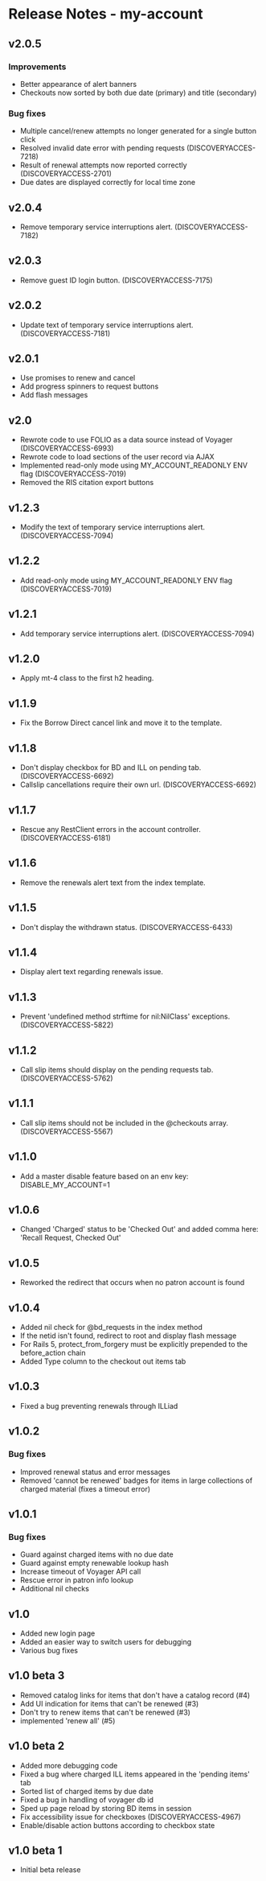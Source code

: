 # Release Notes - my-account

## v2.0.5

### Improvements
- Better appearance of alert banners
- Checkouts now sorted by both due date (primary) and title (secondary)

### Bug fixes
- Multiple cancel/renew attempts no longer generated for a single button click
- Resolved invalid date error with pending requests (DISCOVERYACCES-7218)
- Result of renewal attempts now reported correctly (DISCOVERYACCESS-2701)
- Due dates are displayed correctly for local time zone

## v2.0.4
- Remove temporary service interruptions alert. (DISCOVERYACCESS-7182)

## v2.0.3
- Remove guest ID login button. (DISCOVERYACCESS-7175)

## v2.0.2
- Update text of temporary service interruptions alert. (DISCOVERYACCESS-7181)

## v2.0.1
- Use promises to renew and cancel
- Add progress spinners to request buttons
- Add flash messages

## v2.0
- Rewrote code to use FOLIO as a data source instead of Voyager (DISCOVERYACCESS-6993)
- Rewrote code to load sections of the user record via AJAX
- Implemented read-only mode using MY_ACCOUNT_READONLY ENV flag (DISCOVERYACCESS-7019)
- Removed the RIS citation export buttons

## v1.2.3
- Modify the text of temporary service interruptions alert. (DISCOVERYACCESS-7094)

## v1.2.2
- Add read-only mode using MY_ACCOUNT_READONLY ENV flag (DISCOVERYACCESS-7019)

## v1.2.1
- Add temporary service interruptions alert. (DISCOVERYACCESS-7094)

## v1.2.0
- Apply mt-4 class to the first h2 heading.

## v1.1.9
- Fix the Borrow Direct cancel link and move it to the template.

## v1.1.8
- Don't display checkbox for BD and ILL on pending tab. (DISCOVERYACCESS-6692)
- Callslip cancellations require their own url. (DISCOVERYACCESS-6692)

## v1.1.7
- Rescue any RestClient errors in the account controller. (DISCOVERYACCESS-6181)

## v1.1.6
- Remove the renewals alert text from the index template.

## v1.1.5
- Don't display the withdrawn status. (DISCOVERYACCESS-6433)

## v1.1.4
- Display alert text regarding renewals issue.

## v1.1.3
- Prevent 'undefined method strftime for nil:NilClass' exceptions. (DISCOVERYACCESS-5822)

## v1.1.2
- Call slip items should display on the pending requests tab. (DISCOVERYACCESS-5762)

## v1.1.1
- Call slip items should not be included in the @checkouts array. (DISCOVERYACCESS-5567)

## v1.1.0
- Add a master disable feature based on an env key: DISABLE_MY_ACCOUNT=1

## v1.0.6
- Changed 'Charged' status to be 'Checked Out' and added comma here: 'Recall Request, Checked Out'

## v1.0.5
- Reworked the redirect that occurs when no patron account is found

## v1.0.4
- Added nil check for @bd_requests in the index method
- If the netid isn't found, redirect to root and display flash message
- For Rails 5, protect_from_forgery must be explicitly prepended to the before_action chain
- Added Type column to the checkout out items tab

## v1.0.3
- Fixed a bug preventing renewals through ILLiad

## v1.0.2
### Bug fixes
- Improved renewal status and error messages
- Removed 'cannot be renewed' badges for items in large collections of charged material (fixes a timeout error)

## v1.0.1
### Bug fixes
- Guard against charged items with no due date
- Guard against empty renewable lookup hash
- Increase timeout of Voyager API call
- Rescue error in patron info lookup
- Additional nil checks

## v1.0

- Added new login page
- Added an easier way to switch users for debugging
- Various bug fixes

## v1.0 beta 3
- Removed catalog links for items that don't have a catalog record (#4)
- Add UI indication for items that can't be renewed (#3)
- Don't try to renew items that can't be renewed (#3)
- implemented 'renew all' (#5)

## v1.0 beta 2
- Added more debugging code
- Fixed a bug where charged ILL items appeared in the 'pending items' tab
- Sorted list of charged items by due date
- Fixed a bug in handling of voyager db id
- Sped up page reload by storing BD items in session
- Fix accessibility issue for checkboxes (DISCOVERYACCESS-4967)
- Enable/disable action buttons according to checkbox state

## v1.0 beta 1
- Initial beta release
